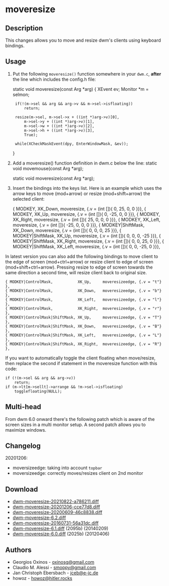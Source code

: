 moveresize
==========

Description
-----------
This changes allows you to move and resize dwm's clients using keyboard
bindings.

Usage
-----
1. Put the following `moveresize()` function somewhere in your `dwm.c`,
  **after** the line which includes the config.h file:

	static void
	moveresize(const Arg *arg)
	{
		XEvent ev;
		Monitor *m = selmon;

		if(!(m->sel && arg && arg->v && m->sel->isfloating))
			return;

		resize(m->sel, m->sel->x + ((int *)arg->v)[0],
			m->sel->y + ((int *)arg->v)[1],
			m->sel->w + ((int *)arg->v)[2],
			m->sel->h + ((int *)arg->v)[3],
			True);

		while(XCheckMaskEvent(dpy, EnterWindowMask, &ev));
	}

2. Add a moveresize() function definition in dwm.c below the line:
	static void movemouse(const Arg *arg);

	static void moveresize(const Arg *arg);

3. Insert the bindings into the keys list. Here is an example which uses the
   arrow keys to move (mod+arrow) or resize (mod+shift+arrow) the selected
   client:

	{ MODKEY,					XK_Down,	moveresize,		{.v = (int []){ 0, 25, 0, 0 }}},
	{ MODKEY,					XK_Up,		moveresize,		{.v = (int []){ 0, -25, 0, 0 }}},
	{ MODKEY,					XK_Right,	moveresize,		{.v = (int []){ 25, 0, 0, 0 }}},
	{ MODKEY,					XK_Left,	moveresize,		{.v = (int []){ -25, 0, 0, 0 }}},
	{ MODKEY|ShiftMask,			XK_Down,	moveresize,		{.v = (int []){ 0, 0, 0, 25 }}},
	{ MODKEY|ShiftMask,			XK_Up,		moveresize,		{.v = (int []){ 0, 0, 0, -25 }}},
	{ MODKEY|ShiftMask,			XK_Right,	moveresize,		{.v = (int []){ 0, 0, 25, 0 }}},
	{ MODKEY|ShiftMask,			XK_Left,	moveresize,		{.v = (int []){ 0, 0, -25, 0 }}},

In latest version you can also add the following bindings to move client to the edge of screen (mod+ctrl+arrow) or resize client to edge of screen (mod+shift+ctrl+arrow). Pressing resize to edge of screen towards the same direction a second time, will resize client back to original size.

	{ MODKEY|ControlMask,           XK_Up,     moveresizeedge, {.v = "t"} },
	{ MODKEY|ControlMask,           XK_Down,   moveresizeedge, {.v = "b"} },
	{ MODKEY|ControlMask,           XK_Left,   moveresizeedge, {.v = "l"} },
	{ MODKEY|ControlMask,           XK_Right,  moveresizeedge, {.v = "r"} },
	{ MODKEY|ControlMask|ShiftMask, XK_Up,     moveresizeedge, {.v = "T"} },
	{ MODKEY|ControlMask|ShiftMask, XK_Down,   moveresizeedge, {.v = "B"} },
	{ MODKEY|ControlMask|ShiftMask, XK_Left,   moveresizeedge, {.v = "L"} },
	{ MODKEY|ControlMask|ShiftMask, XK_Right,  moveresizeedge, {.v = "R"} },

If you want to automatically toggle the client floating when move/resize,
then replace the second if statement in the moveresize function with this code:

	if (!(m->sel && arg && arg->v))
		return;
	if (m->lt[m->sellt]->arrange && !m->sel->isfloating)
		togglefloating(NULL);

Multi-head
----------
From dwm 6.0 onward there's the following patch which is aware of the screen
sizes in a multi monitor setup. A second patch allows you to maximize windows.


Changelog
---------
20201206:
* moversizeedge: taking into account `topbar`
* moversizeedge: correctly moves/resizes client on 2nd monitor

Download
--------
* [dwm-moveresize-20210822-a786211.diff](dwm-moveresize-20210822-a786211.diff)
* [dwm-moveresize-20201206-cce77d8.diff](dwm-moveresize-20201206-cce77d8.diff)
* [dwm-moveresize-20200609-46c8838.diff](dwm-moveresize-20200609-46c8838.diff)
* [dwm-moveresize-6.2.diff](dwm-moveresize-6.2.diff)
* [dwm-moveresize-20160731-56a31dc.diff](dwm-moveresize-20160731-56a31dc.diff)
* [dwm-moveresize-6.1.diff](dwm-moveresize-6.1.diff) (2095b) (20140209)
* [dwm-moveresize-6.0.diff](dwm-moveresize-6.0.diff) (2025b) (20120406)

Authors
-------
* Georgios Oxinos - <oxinosg@gmail.com>
* Claudio M. Alessi - <smoppy@gmail.com>
* Jan Christoph Ebersbach - <jceb@e-jc.de>
* howoz - <howoz@hitler.rocks>
